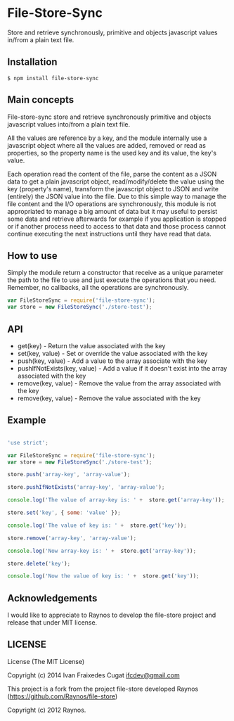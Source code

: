 File-Store-Sync
====================

Store and retrieve synchronously, primitive and objects javascript values in/from a plain text file.

## Installation

    $ npm install file-store-sync

## Main concepts

File-store-sync store and retrieve synchronously primitive and objects javascript values into/from a plain text file.

All the values are reference by a key, and the module internally use a javascript object where all the values are added, removed or read as properties, so the property name is the used key and its value, the key's value.

Each operation read the content of the file, parse the content as a JSON data to get a plain javascript object, read/modify/delete the value using the key (property's name), transform the javascript object to JSON and write (entirely) the JSON value into the file. Due to this simple way to manage the file content and the I/O operations are synchronously, this module is not appropriated to manage a big amount of data but it may useful to persist some data and retrieve afterwards for example if you application is stopped or if another process need to access to that data and those process cannot continue executing the next instructions until they have read that data.

## How to use

Simply the module return a constructor that receive as a unique parameter the path to the file to use and just execute the operations that you need. Remember, no callbacks, all the operations are synchronously.

```js
var FileStoreSync = require('file-store-sync');
var store = new FileStoreSync('./store-test');

```

## API

* get(key) - Return the value associated with the key
* set(key, value) - Set or override the value associated with the key
* push(key, value) - Add a value to the array associate with the key
* pushIfNotExists(key, value) - Add a value if it doesn't exist into the array associated with the key
* remove(key, value) - Remove the value from the array associated with the key
* remove(key, value) - Remove the value associated with the key

## Example

```js

'use strict';

var FileStoreSync = require('file-store-sync');
var store = new FileStoreSync('./store-test');

store.push('array-key', 'array-value');

store.pushIfNotExists('array-key', 'array-value');

console.log('The value of array-key is: ' +  store.get('array-key'));

store.set('key', { some: 'value' });

console.log('The value of key is: ' +  store.get('key'));

store.remove('array-key', 'array-value');

console.log('Now array-key is: ' +  store.get('array-key'));

store.delete('key');

console.log('Now the value of key is: ' +  store.get('key'));

```


## Acknowledgements

I would like to appreciate to Raynos to develop the file-store project and release that under MIT license.


## LICENSE

License
(The MIT License)

Copyright (c) 2014 Ivan Fraixedes Cugat <ifcdev@gmail.com>

This project is a fork from the project file-store developed Raynos (https://github.com/Raynos/file-store)

Copyright (c) 2012 Raynos.
